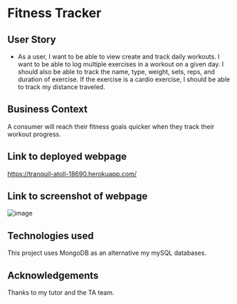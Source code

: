 # Fitness Tracker

## User Story

* As a user, I want to be able to view create and track daily workouts. I want to be able to log multiple exercises in a workout on a given day. I should also be able to track the name, type, weight, sets, reps, and duration of exercise. If the exercise is a cardio exercise, I should be able to track my distance traveled.

## Business Context

A consumer will reach their fitness goals quicker when they track their workout progress.

## Link to deployed webpage
https://tranquil-atoll-18690.herokuapp.com/

## Link to screenshot of webpage
![image](https://user-images.githubusercontent.com/12642091/80163076-ff248100-85a2-11ea-8bfb-5caa0f6574d7.png)

## Technologies used
This project uses MongoDB as an alternative my mySQL databases. 

## Acknowledgements
Thanks to my tutor and the TA team. 


